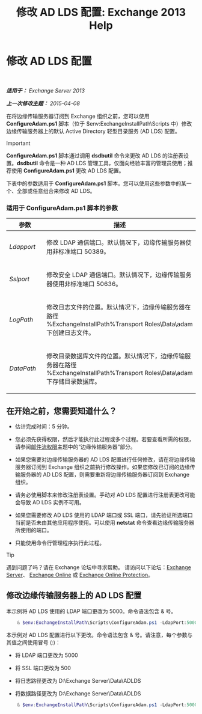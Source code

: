 ﻿---
title: '修改 AD LDS 配置: Exchange 2013 Help'
TOCTitle: 修改 AD LDS 配置
ms:assetid: 381f582c-15ec-43bc-b674-5399fad72c97
ms:mtpsurl: https://technet.microsoft.com/zh-cn/library/Aa997269(v=EXCHG.150)
ms:contentKeyID: 61183388
ms.date: 01/11/2018
mtps_version: v=EXCHG.150
ms.translationtype: HT
---

# 修改 AD LDS 配置

 

_**适用于：** Exchange Server 2013_

_**上一次修改主题：** 2015-04-08_

在将边缘传输服务器订阅到 Exchange 组织之前，您可以使用 **ConfigureAdam.ps1** 脚本（位于 $env:ExchangeInstallPath\\Scripts 中）修改边缘传输服务器上的默认 Active Directory 轻型目录服务 (AD LDS) 配置。

> [!IMPORTANT]  
> <strong>ConfigureAdam.ps1</strong> 脚本通过调用 <strong>dsdbutil</strong> 命令来更改 AD LDS 的注册表设置。<strong>dsdbutil</strong> 命令是一种 AD LDS 管理工具，仅面向经验丰富的管理员使用；推荐使用 <strong>ConfigureAdam.ps1</strong> 更改 AD LDS 配置。


下表中的参数适用于 **ConfigureAdam.ps1** 脚本。您可以使用这些参数中的某一个、全部或任意组合来修改 AD LDS。

### 适用于 ConfigureAdam.ps1 脚本的参数

<table>
<colgroup>
<col style="width: 50%" />
<col style="width: 50%" />
</colgroup>
<thead>
<tr class="header">
<th>参数</th>
<th>描述</th>
</tr>
</thead>
<tbody>
<tr class="odd">
<td><p><em>Ldapport</em></p></td>
<td><p>修改 LDAP 通信端口。默认情况下，边缘传输服务器使用非标准端口 50389。</p></td>
</tr>
<tr class="even">
<td><p><em>Sslport</em></p></td>
<td><p>修改安全 LDAP 通信端口。默认情况下，边缘传输服务器使用非标准端口 50636。</p></td>
</tr>
<tr class="odd">
<td><p><em>LogPath</em></p></td>
<td><p>修改日志文件的位置。默认情况下，边缘传输服务器在路径 %ExchangeInstallPath%Transport Roles\Data\adam 下创建日志文件。</p></td>
</tr>
<tr class="even">
<td><p><em>DataPath</em></p></td>
<td><p>修改目录数据库文件的位置。默认情况下，边缘传输服务器在路径 %ExchangeInstallPath%Transport Roles\Data\adam 下存储目录数据库。</p></td>
</tr>
</tbody>
</table>


## 在开始之前，您需要知道什么？

  - 估计完成时间：5 分钟。

  - 您必须先获得权限，然后才能执行此过程或多个过程。若要查看所需的权限，请参阅[邮件流权限](mail-flow-permissions-exchange-2013-help.md)主题中的“边缘传输服务器”部分。

  - 如果您需要对边缘传输服务器的 AD LDS 配置进行任何修改，请在将边缘传输服务器订阅到 Exchange 组织之前执行修改操作。如果您修改已订阅的边缘传输服务器的 AD LDS 配置，则需要重新将边缘传输服务器订阅到 Exchange 组织。

  - 请务必使用脚本来修改注册表设置。手动对 AD LDS 配置进行注册表更改可能会导致 AD LDS 实例不可用。

  - 如果您需要修改 AD LDS 使用的 LDAP 端口或 SSL 端口，请先验证所选端口当前是否未由其他应用程序使用。可以使用 **netstat** 命令查看边缘传输服务器所使用的端口。

  - 只能使用命令行管理程序执行此过程。

> [!TIP]  
> 遇到问题了吗？请在 Exchange 论坛中寻求帮助。 请访问以下论坛：<a href="https://go.microsoft.com/fwlink/p/?linkid=60612">Exchange Server</a>、 <a href="https://go.microsoft.com/fwlink/p/?linkid=267542">Exchange Online</a> 或 <a href="https://go.microsoft.com/fwlink/p/?linkid=285351">Exchange Online Protection</a>。


## 修改边缘传输服务器上的 AD LDS 配置

本示例将 AD LDS 使用的 LDAP 端口更改为 5000。命令语法包含 & 号。

```powershell
    & $env:ExchangeInstallPath\Scripts\ConfigureAdam.ps1 -LdapPort:5000
```

本示例对 AD LDS 配置进行以下更改。命令语法包含 & 号。请注意，每个参数与其值之间使用冒号 (:)：

  - 将 LDAP 端口更改为 5000

  - 将 SSL 端口更改为 500

  - 将日志路径更改为 D:\\Exchange Server\\Data\\ADLDS

  - 将数据路径更改为 D:\\Exchange Server\\Data\\ADLDS

<!-- end list -->

```powershell
    & $env:ExchangeInstallPath\Scripts\ConfigureAdam.ps1 -LdapPort:5000 -SslPort:5001 -LogPath:"D:\Exchange Server\Data\ADLDS" -DataPath:"D:\Exchange Server\Data\ADLDS"
```
